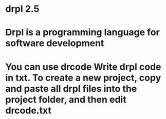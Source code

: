 # drpl 2.5
# Drpl is a programming language for software development
# You can use drcode Write drpl code in txt. To create a new project, copy and paste all drpl files into the project folder, and then edit drcode.txt